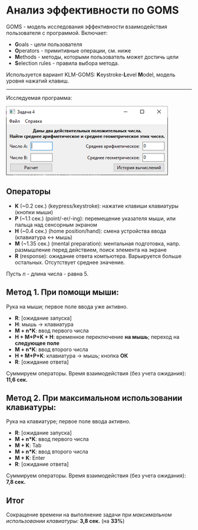 Анализ эффективности по GOMS
============================

GOMS - модель исследования эффективности взаимодействия пользователя с программой.
Включает:
- **G**oals - цели пользователя
- **O**perators - примитивные операции, см. ниже
- **M**ethods - методы, которыми пользователь может достичь цели
- **S**election rules - правила выбора метода.

Используется вариант KLM-GOMS: **K**eystroke-**L**evel **M**odel, модель уровня нажатий клавиш.

---

Исследуемая программа:

![Скриншот исследуемой программы](image.png)

Операторы
-----------------------------

- __K__ (~0.2 сек.) (keypress/keystroke): нажатие клавиши клавиатуры (кнопки мыши)
- __P__ (~1.1 сек.) (point/-er/-ing): перемещение указателя мыши, или пальца над сенсорным экраном
- __H__ (~0.4 сек.) (home position/hand): смена устройства ввода (клавиатура <-> мышь)
- __M__ (~1.35 сек.) (mental preparation): ментальная подготовка, напр. размышление перед действием, поиск элемента на экране
- __R__ (response): ожидание ответа компьютера. Варьируется больше остальных. Отсутствует среднее значение.

Пусть _n_ - длина числа - равна 5.

Метод 1. При помощи мыши:
----------------

Рука на мыши; первое поле ввода уже активно.

- __R__: [ожидание запуска]
- __H__: мышь -> клавиатура
- __M + n*K__: ввод первого числа
- __H + M+P+K + H__: временное переключение __на мышь__; переход на __следующее поле__
- __M + n*K__: ввод второго числа
- __H + M+P+K__: клавиатура -> мышь; кнопка __ОК__
- __R__: [ожидание ответа]

Суммируем операторы.
Время взаимодействия (без учета ожидания): __11,6 сек.__

Метод 2. При максимальном использовании клавиатуры:
------------------------------------------

Рука на клавиатуре; первое поле ввода активно.

- __R__: [ожидание запуска]
- __M + n*K__: ввод первого числа
- __M + K__: Tab
- __M + n*K__: ввод второго числа
- __M + K__: Enter
- __R__: [ожидание ответа]

Суммируем операторы.
Время взаимодействия (без учета ожидания): __7,8 сек.__

Итог
----

Сокращение времени на выполнение задачи при _максимальном использовании клавиатуры_: __3,8 сек.__ (на __33%__)
